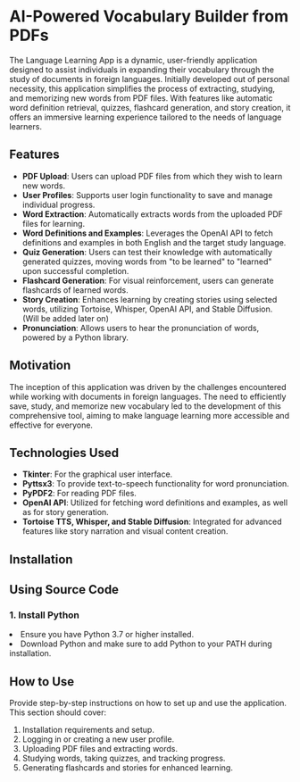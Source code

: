 <h1><span><strong>AI-Powered Vocabulary Builder from PDFs</strong></span></h1>
<p>The Language Learning App is a dynamic, user-friendly application designed to assist individuals in expanding their vocabulary through the study of documents in foreign languages. Initially developed out of personal necessity, this application simplifies the process of extracting, studying, and memorizing new words from PDF files. With features like automatic word definition retrieval, quizzes, flashcard generation, and story creation, it offers an immersive learning experience tailored to the needs of language learners.</p>
<h2>Features</h2>
<ul>
<li><strong>PDF Upload</strong>: Users can upload PDF files from which they wish to learn new words.</li>
<li><strong>User Profiles</strong>: Supports user login functionality to save and manage individual progress.</li>
<li><strong>Word Extraction</strong>: Automatically extracts words from the uploaded PDF files for learning.</li>
<li><strong>Word Definitions and Examples</strong>: Leverages the OpenAI API to fetch definitions and examples in both English and the target study language.</li>
<li><strong>Quiz Generation</strong>: Users can test their knowledge with automatically generated quizzes, moving words from "to be learned" to "learned" upon successful completion.</li>
<li><strong>Flashcard Generation</strong>: For visual reinforcement, users can generate flashcards of learned words.</li>
<li><strong>Story Creation</strong>: Enhances learning by creating stories using selected words, utilizing Tortoise, Whisper, OpenAI API, and Stable Diffusion. (Will be added later on)</li>
<li><strong>Pronunciation</strong>: Allows users to hear the pronunciation of words, powered by a Python library.</li>
</ul>
<h2>Motivation</h2>
<p>The inception of this application was driven by the challenges encountered while working with documents in foreign languages. The need to efficiently save, study, and memorize new vocabulary led to the development of this comprehensive tool, aiming to make language learning more accessible and effective for everyone.</p>
<h2>Technologies Used</h2>
<ul>
<li><strong>Tkinter</strong>: For the graphical user interface.</li>
<li><strong>Pyttsx3</strong>: To provide text-to-speech functionality for word pronunciation.</li>
<li><strong>PyPDF2</strong>: For reading PDF files.</li>
<li><strong>OpenAI API</strong>: Utilized for fetching word definitions and examples, as well as for story generation.</li>
<li><strong>Tortoise TTS, Whisper, and Stable Diffusion</strong>: Integrated for advanced features like story narration and visual content creation.</li>
</ul>
<h2>Installation</h2>
<h2>Using Source Code</h2>
<h3>1. Install Python</h3>
<li>Ensure you have Python 3.7 or higher installed.</li>
<li>Download Python and make sure to add Python to your PATH during installation.</li>

<h2>How to Use</h2>
<p>Provide step-by-step instructions on how to set up and use the application. This section should cover:</p>
<ol>
<li>Installation requirements and setup.</li>
<li>Logging in or creating a new user profile.</li>
<li>Uploading PDF files and extracting words.</li>
<li>Studying words, taking quizzes, and tracking progress.</li>
<li>Generating flashcards and stories for enhanced learning.</li>
</ol>
<h2></h2>
<p></p>

